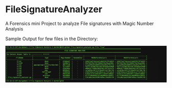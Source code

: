 # FileSignatureAnalyzer
 A Forensics mini Project to analyze File signatures with Magic Number Analysis

Sample Output for few files in the Directory:

![Alt text](/output_screen.png?raw=true "SampleOutput")
